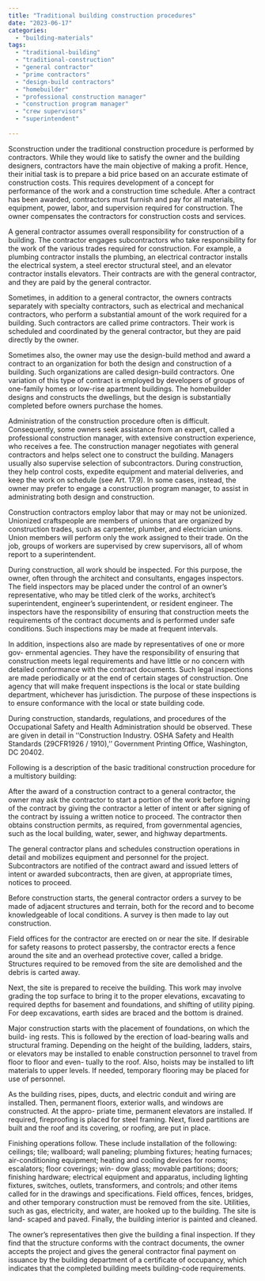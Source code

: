 ```yaml
---
title: "Traditional building construction procedures"
date: "2023-06-17"
categories: 
  - "building-materials"
tags: 
  - "traditional-building"
  - "traditional-construction"
  - "general contractor"
  - "prime contractors"
  - "design-build contractors"
  - "homebuilder"
  - "professional construction manager"
  - "construction program manager"
  - "crew supervisors"
  - "superintendent"
  
---
```


Sconstruction under the traditional construction procedure is performed by contractors. While they would like to satisfy the owner and the building designers, contractors have the main objective of making a profit. Hence, their initial task is to prepare a bid price based on an accurate estimate of construction costs. This requires development of a concept for performance of the work and a construction time schedule. After a contract has been awarded, contractors must furnish and pay for all materials, equipment, power, labor, and supervision required for construction. The owner compensates the contractors for construction costs and services.

A general contractor assumes overall responsibility for construction of a building. The contractor engages subcontractors who take responsibility for the work of the various trades required for construction. For example, a plumbing contractor installs the plumbing, an electrical contractor installs the electrical system, a steel erector structural steel, and an elevator contractor installs elevators. Their contracts are with the general contractor, and they are paid by the general contractor.

Sometimes, in addition to a general contractor, the owners contracts separately with specialty contractors, such as electrical and mechanical contractors, who perform a substantial amount of the work required for a building. Such contractors are called prime contractors. Their work is scheduled and coordinated by the general contractor, but they are paid directly by the owner.

Sometimes also, the owner may use the design-build method and award a contract to an organization for both the design and construction of a building. Such organizations are called design-build contractors. One variation of this type of contract is employed by developers of groups of one-family homes or low-rise apartment buildings. The homebuilder designs and constructs the dwellings, but the design is substantially completed before owners purchase the homes.

Administration of the construction procedure often is difficult. Consequently, some owners seek assistance from an expert, called a professional construction manager, with extensive construction experience, who receives a fee. The construction manager negotiates with general contractors and helps select one to construct the building. Managers usually also supervise selection of subcontractors. During construction, they help control costs, expedite equipment and material deliveries, and keep the work on schedule (see Art. 17.9). In some cases, instead, the owner may prefer to engage a construction program manager, to assist in administrating both design and construction.

Construction contractors employ labor that may or may not be unionized. Unionized craftspeople are members of unions that are organized by construction trades, such as carpenter, plumber, and electrician unions. Union members will perform only the work assigned to their trade. On the job, groups of workers are supervised by crew supervisors, all of whom report to a superintendent. 

During construction, all work should be inspected. For this purpose, the owner, often through the architect and consultants, engages inspectors. The field inspectors may be placed under the control of an owner’s representative, who may be titled clerk of the works, architect’s superintendent, engineer’s superintendent, or resident engineer. The inspectors have the responsibility of ensuring that construction meets the requirements of the contract documents and is performed under safe conditions. Such inspections may be made at frequent intervals. 

In addition, inspections also are made by representatives of one or more gov- ernmental agencies. They have the responsibility of ensuring that construction meets legal requirements and have little or no concern with detailed conformance with the contract documents. Such legal inspections are made periodically or at the end of certain stages of construction. One agency that will make frequent inspections is the local or state building department, whichever has jurisdiction. The purpose of these inspections is to ensure conformance with the local or state building code.

During construction, standards, regulations, and procedures of the Occupational Safety and Health Administration should be observed. These are given in detail in ‘‘Construction Industry. OSHA Safety and Health Standards (29CFR1926 / 1910),’’ Government Printing Office, Washington, DC 20402. 

Following is a description of the basic traditional construction procedure for a multistory building: 

After the award of a construction contract to a general contractor, the owner may ask the contractor to start a portion of the work before signing of the contract by giving the contractor a letter of intent or after signing of the contract by issuing a written notice to proceed. The contractor then obtains construction permits, as required, from governmental agencies, such as the local building, water, sewer, and highway departments. 

The general contractor plans and schedules construction operations in detail and mobilizes equipment and personnel for the project. Subcontractors are notified of the contract award and issued letters of intent or awarded subcontracts, then are given, at appropriate times, notices to proceed. 

Before construction starts, the general contractor orders a survey to be made of adjacent structures and terrain, both for the record and to become knowledgeable of local conditions. A survey is then made to lay out construction. 

Field offices for the contractor are erected on or near the site. If desirable for safety reasons to protect passersby, the contractor erects a fence around the site and an overhead protective cover, called a bridge. Structures required to be removed from the site are demolished and the debris is carted away. 

Next, the site is prepared to receive the building. This work may involve grading the top surface to bring it to the proper elevations, excavating to required depths for basement and foundations, and shifting of utility piping. For deep excavations, earth sides are braced and the bottom is drained. 

Major construction starts with the placement of foundations, on which the build- ing rests. This is followed by the erection of load-bearing walls and structural framing. Depending on the height of the building, ladders, stairs, or elevators may be installed to enable construction personnel to travel from floor to floor and even- tually to the roof. Also, hoists may be installed to lift materials to upper levels. If needed, temporary flooring may be placed for use of personnel. 

As the building rises, pipes, ducts, and electric conduit and wiring are installed. Then, permanent floors, exterior walls, and windows are constructed. At the appro- priate time, permanent elevators are installed. If required, fireproofing is placed for steel framing. Next, fixed partitions are built and the roof and its covering, or roofing, are put in place. 

Finishing operations follow. These include installation of the following: ceilings; tile; wallboard; wall paneling; plumbing fixtures; heating furnaces; air-conditioning equipment; heating and cooling devices for rooms; escalators; floor coverings; win- dow glass; movable partitions; doors; finishing hardware; electrical equipment and apparatus, including lighting fixtures, switches, outlets, transformers, and controls; and other items called for in the drawings and specifications. Field offices, fences, bridges, and other temporary construction must be removed from the site. Utilities, such as gas, electricity, and water, are hooked up to the building. The site is land- scaped and paved. Finally, the building interior is painted and cleaned. 

The owner’s representatives then give the building a final inspection. If they find that the structure conforms with the contract documents, the owner accepts the project and gives the general contractor final payment on issuance by the building
department of a certificate of occupancy, which indicates that the completed building meets building-code requirements.